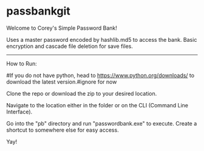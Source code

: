 # passbankgit

Welcome to Corey's Simple Password Bank!

Uses a master password encoded by hashlib.md5 to access the bank.
Basic encryption and cascade file deletion for save files.
_____________________________________________
How to Run:

#If you do not have python, head to https://www.python.org/downloads/ to download the latest version.#ignore for now

Clone the repo or download the zip to your desired location.

Navigate to the location either in the folder or on the CLI (Command Line Interface).

Go into the "pb" directory and run "passwordbank.exe" to execute. Create a shortcut to somewhere else for easy access.

Yay!
